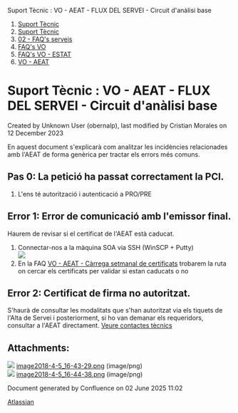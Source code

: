 Suport Tècnic : VO - AEAT - FLUX DEL SERVEI - Circuit d'anàlisi base  

1.  [Suport Tècnic](index.md)
2.  [Suport Tècnic](13893782.md)
3.  [02 - FAQ's serveis](26313393.md)
4.  [FAQ's VO](28705575.md)
5.  [FAQ's VO - ESTAT](28705579.md)
6.  [VO - AEAT](VO---AEAT_36340975.md)

Suport Tècnic : VO - AEAT - FLUX DEL SERVEI - Circuit d'anàlisi base
====================================================================

Created by Unknown User (obernalp), last modified by Cristian Morales on 12 December 2023

En aquest document s'explicarà com analitzar les incidències relacionades amb l'AEAT de forma genèrica per tractar els errors més comuns.

Pas 0: La petició ha passat correctament la PCI.
------------------------------------------------

1.  L'ens té autorització i autenticació a PRO/PRE 

  

Error 1: Error de comunicació amb l'emissor final.
--------------------------------------------------

Haurem de revisar si el certificat de l'AEAT està caducat.

1.  Connectar-nos a la màquina SOA via SSH (WinSCP + Putty)  
    ![](attachments/26313255/26316286.png)
2.  En la FAQ [VO - AEAT - Càrrega setmanal de certificats](26313467.md) trobarem la ruta on cercar els certificats per validar si estan caducats o no  
      
    

Error 2: Certificat de firma no autoritzat.
-------------------------------------------

S'haurà de consultar les modalitats que s'han autoritzat via els tiquets de l'Alta de Servei i posteriorment, si ho van demanar els requeridors, consultar a l'AEAT directament. [Veure contactes tècnics](https://intranet.aoc.cat/pages/viewpage.action?pageId=28704779#tab-VO+-+AGE)

Attachments:
------------

![](images/icons/bullet_blue.gif) [image2018-4-5\_16-43-29.png](attachments/26313255/26316286.png) (image/png)  
![](images/icons/bullet_blue.gif) [image2018-4-5\_16-44-38.png](attachments/26313255/26316289.png) (image/png)  

Document generated by Confluence on 02 June 2025 11:02

[Atlassian](http://www.atlassian.com/)